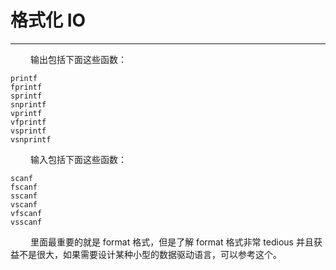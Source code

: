 # 格式化 IO
***

&emsp;&emsp;
输出包括下面这些函数：

    printf
    fprintf
    sprintf
    snprintf
    vprintf
    vfprintf
    vsprintf
    vsnprintf

&emsp;&emsp;
输入包括下面这些函数：

    scanf
    fscanf
    sscanf
    vscanf
    vfscanf
    vsscanf

&emsp;&emsp;
里面最重要的就是 format 格式，但是了解 format 格式非常 tedious 并且获益不是很大，如果需要设计某种小型的数据驱动语言，可以参考这个。